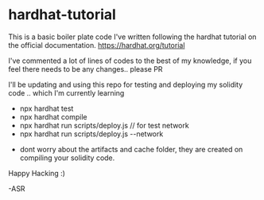 # hardhat-tutorial

This is a basic boiler plate code I've written following the hardhat tutorial on the official documentation. 
https://hardhat.org/tutorial

I've commented a lot of lines of codes to the best of my knowledge, if you feel there needs to be any changes.. please PR

I'll be updating and using this repo for testing and deploying my solidity code .. which I'm currently learning

* npx hardhat test
* npx hardhat compile
* npx hardhat run scripts/deploy.js  // for test network
* npx hardhat run scripts/deploy.js --network <network-name>

- dont worry about the artifacts and cache folder, they are created on compiling your solidity code.

Happy Hacking :)

-ASR
